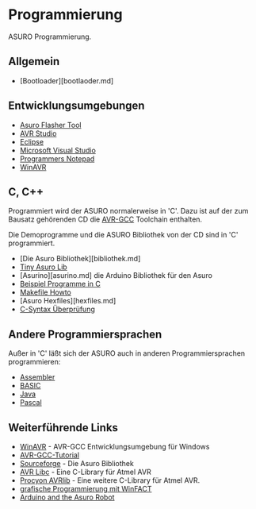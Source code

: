 # Programmierung

ASURO Programmierung. 

## Allgemein

*   [Bootloader][bootlaoder.md] 

## Entwicklungsumgebungen

*   [Asuro Flasher Tool][2] 
*   [AVR Studio][3] 
*   [Eclipse][4] 
*   [Microsoft Visual Studio][5] 
*   [Programmers Notepad][6] 
*   [WinAVR][7] 

## C, C++

Programmiert wird der ASURO normalerweise in 'C'. Dazu ist auf der zum Bausatz gehörenden CD die [AVR-GCC][8] Toolchain enthalten. 

Die Demoprogramme und die ASURO Bibliothek von der CD sind in 'C' programmiert. 

*   [Die Asuro Bibliothek][bibliothek.md] 
*   [Tiny Asuro Lib][10] 
*   [Asurino][asurino.md] die Arduino Bibliothek für den Asuro 
*   [Beispiel Programme in C][12] 
*   [Makefile Howto][13] 
*   [Asuro Hexfiles][hexfiles.md] 
*   [C-Syntax Überprüfung][15] 

## Andere Programmiersprachen

Außer in 'C' läßt sich der ASURO auch in anderen Programmiersprachen programmieren: 

*   [Assembler][16] 
*   [BASIC][17] 
*   [Java][18] 
*   [Pascal][19] 

## Weiterführende Links

*   [WinAVR][20] - AVR-GCC Entwicklungsumgebung für Windows 
*   [AVR-GCC-Tutorial][21] 
*   [Sourceforge][22] - Die Asuro Bibliothek 
*   [AVR Libc][23] - Eine C-Library für Atmel AVR 
*   [Procyon AVRlib][24] - Eine weitere C-Library für Atmel AVR. 
*   [grafische Programmierung mit WinFACT][25] 
*   [Arduino and the Asuro Robot][26] 

 [1]: http://www.asurowiki.de/pmwiki/pmwiki.php/Main/Bootloader
 [2]: http://www.asurowiki.de/pmwiki/pmwiki.php/Main/AsuroFlasherTool?action=edit
 [3]: http://www.asurowiki.de/pmwiki/pmwiki.php/Main/AVRStudio
 [4]: http://www.asurowiki.de/pmwiki/pmwiki.php/Main/Eclipse
 [5]: http://www.asurowiki.de/pmwiki/pmwiki.php/Main/MicrosoftVisualStudio
 [6]: http://www.asurowiki.de/pmwiki/pmwiki.php/Main/ProgrammersNotepad
 [7]: http://www.asurowiki.de/pmwiki/pmwiki.php/Main/WinAVR
 [8]: http://www.avrfreaks.net/AVRGCC/
 [9]: http://www.asurowiki.de/pmwiki/pmwiki.php/Main/Bibliothek
 [10]: http://www.asurowiki.de/pmwiki/pmwiki.php/Main/TinyAsuroLib
 [11]: http://www.asurowiki.de/pmwiki/pmwiki.php/Main/Asurino
 [12]: http://www.asurowiki.de/pmwiki/pmwiki.php/Main/BeispielProgrammeC
 [13]: http://www.asurowiki.de/pmwiki/pmwiki.php/Main/MakefileHowto
 [14]: http://www.asurowiki.de/pmwiki/pmwiki.php/Main/AsuroHexfiles
 [15]: http://www.asurowiki.de/pmwiki/pmwiki.php/Main/CSyntaxCheck
 [16]: http://www.asurowiki.de/pmwiki/pmwiki.php/Main/Assembler
 [17]: http://www.asurowiki.de/pmwiki/pmwiki.php/Main/BASIC
 [18]: http://www.asurowiki.de/pmwiki/pmwiki.php/Main/Java
 [19]: http://www.asurowiki.de/pmwiki/pmwiki.php/Main/Pascal
 [20]: http://sourceforge.net/projects/winavr/
 [21]: http://www.mikrocontroller.net/articles/AVR-GCC-Tutorial
 [22]: http://sourceforge.net/projects/asuro
 [23]: http://http://www.nongnu.org/avr-libc/
 [24]: http://hubbard.engr.scu.edu/embedded/avr/avrlib/
 [25]: http://www.kahlert.com/web/robotics.php#asuroRobot
 [26]: http://www.arduino.cc/playground/Learning/Asuro

